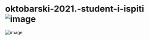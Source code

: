 # oktobarski-2021.-student-i-ispiti![image](https://user-images.githubusercontent.com/96747833/171310379-b3a1f57c-4b0f-455a-81ef-0e00b7f9502f.png)
![image](https://user-images.githubusercontent.com/96747833/171310458-c2248ab8-da5f-4972-92c4-4ecc0b8dfa7c.png)
